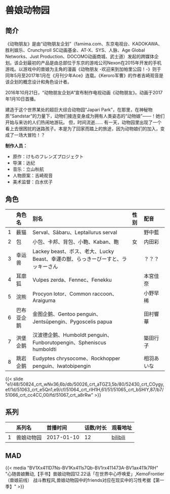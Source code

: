 # 兽娘动物园


## 简介

《动物朋友》是由“动物朋友企划”（famima.com、东京电视台、KADOKAWA、胜利娱乐、Crunchyroll SC动画基金、AT-X、SYS、人脉、Age Global Networks、Just Production、DOCOMO动画商城、武士道）发起的跨媒体企划。该企划最初的产品是由总部位于东京的游戏公司Nexon在2015年开发的手机游戏。以游戏中的兽娘为主角的漫画《动物朋友 -欢迎来到加帕里公园！-》则于同年5月至2017年1月在《月刊少年Ace》连载。《Keroro军曹》的作者吉崎观音是该企划的概念设计和角色设计者。

2016年10月21日，“动物朋友企划A”宣布制作电视动画《动物朋友》。动画于2017年1月10日首播。

建造于这个世界某处的超巨大综合动物园“Japari Park”，在那里，在神秘物质“Sandstar”的力量下，动物们接连变身成为拥有人类姿态的“动物娘”——！她们开始与来访的人们热闹地游玩。
但，时间流逝……
有一天，动物园里出现了一个看上去很困扰的迷路孩子。本是为了回家而踏上的旅途，因为动物娘们的加入，变成了一场大冒险！？

**制作人员：**
- 原作：けものフレンズプロジェクト
- 导演：达纪
- 音乐：立山秋航
- 人物原案：吉崎观音
- 美术监督：白水优子

## 角色

|     |   角色名   |   别名  | 性别 |  配音  |
|:--- |:------  |:----      |:---  |:--   |
| 1 | 薮猫 | Serval、Sābaru、Leptailurus serval |  | 野中藍 |
| 2 | 包 | 小包、卡邦、背包、小鞄、Kaban、鞄 | 女 | 内田彩 |
| 3 | 幸运兽 | Lackey beast、ボス、老大、Lucky Beast、幸運の獣、らっきーびーすと、ラッキーさん |  | ？？？ |
| 4 | 耳廓狐 | Vulpes zerda、Fennec、Fenekku |  | 本宮佳奈 |
| 5 | 浣熊 | Procyon lotor、Common raccoon、Araiguma |  | 小野早稀 |
| 6 | 巴布亚企鹅 | 金图企鹅、Gentoo penguin、Jentsūpengin、Pygoscelis papua |  | 田村響華 |
| 7 | 洪堡企鹅 | 汉波德企鹅、Humboldt penguin、Funborutopengin、Spheniscus humboldti |  | 築田行子 |
| 8 | 跳岩企鹅 | Eudyptes chrysocome、Rockhopper penguin、Iwatobipengin |  | 相羽あいな |

{{< slide "e1/48/50824_crt_wNv36,6b/db/50026_crt_aTGZ3,5b/80/52430_crt_COygy,ef/1d/51063_crt_e5Qn1,e9/cf/51064_crt_rlH1H,61/51/51065_crt_bSHIY,87/b7/51066_crt_cc4CC,00/fd/51067_crt_a8rRw" >}}

## 系列

|     | 系列名   | 首播时间       | 话数/时长 | 观看地址                                                       |
|:----|:------|:-----------|:------|:-----------------------------------------------------------|
| 1   | 兽娘动物园 | 2017-01-10 | 12    | [bilibili](https://www.bilibili.com/bangumi/play/ep100603) |


## MAD

{{< media  "BV1Xx411D7Ns-BV1Kx411s7Qb-BV1rx411473A-BV1ax411k7RH" 
"心随兽娘舞动,【手书】兽娘动物园12.22话「在世界中心呼唤爱」,KemoFrontier（兽娘前线） 战斗教程风,兽娘动物园中的friends对应在现实中的习性考据【第一季】" >}}

